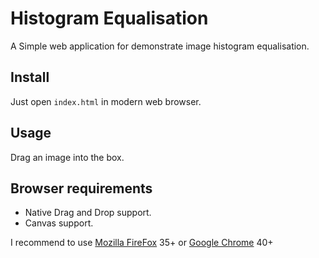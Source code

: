 Histogram Equalisation
======================

A Simple web application for demonstrate image histogram equalisation.


Install
-------

Just open `index.html` in modern web browser.


Usage
-----

Drag an image into the box.


Browser requirements
--------------------

* Native Drag and Drop support.
* Canvas support.

I recommend to use [Mozilla FireFox][] 35+ or [Google Chrome][] 40+

[Mozilla Firefox]: https://firefox.com/
[Google Chrome]: https://google.com/chrome
